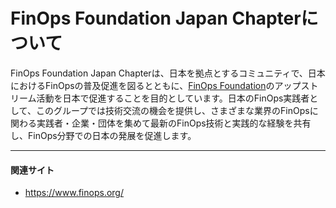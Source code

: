# FinOps Foundation Japan Chapterについて

FinOps Foundation Japan Chapterは、日本を拠点とするコミュニティで、日本におけるFinOpsの普及促進を図るとともに、[FinOps Foundation]のアップストリーム活動を日本で促進することを目的としています。日本のFinOps実践者として、このグループでは技術交流の機会を提供し、さまざまな業界のFinOpsに関わる実践者・企業・団体を集めて最新のFinOps技術と実践的な経験を共有し、FinOps分野での日本の発展を促進します。

<!--
- 普及のためのミートアップの開催（4半期に一度程度想定）
- FinOps Foundationの各種コンテンツの日本語化の推進
- FinOps Foundationが日本で開催するイベントの支援
-->

[FinOps Foundation]: https://www.finops.org/

---

#### 関連サイト

- https://www.finops.org/
